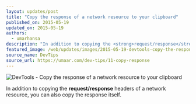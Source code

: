 ```yaml
---
layout: updates/post
title: "Copy the response of a network resource to your clipboard"
published_on: 2015-05-19
updated_on: 2015-05-19
authors:
  - umarhansa
description: "In addition to copying the <strong>request/response</strong> headers of a network resource, you can also copy the response itself.\uFEFF"
featured_image: /web/updates/images/2015-05-19-devtools-copy-the-response-of-a-network-resource-to-your-clipboard/copy-response.gif
source_name: DevTips
source_url: https://umaar.com/dev-tips/11-copy-response
---
```

<img src="/web/updates/images/2015-05-19-devtools-copy-the-response-of-a-network-resource-to-your-clipboard/copy-response.gif" alt="DevTools - Copy the response of a network resource to your clipboard">

In addition to copying the <strong>request/response</strong> headers of a network resource, you can also copy the response itself.﻿
